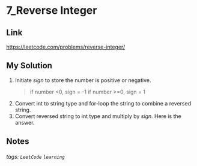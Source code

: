 # 7_Reverse Integer

## Link
https://leetcode.com/problems/reverse-integer/

## My Solution
1. Initiate *sign* to store the number is positive or negative.
	> 	if number <0, sign = -1
	> 	if number >=0, sign = 1
2. Convert int to string type and for-loop the string to combine a reversed string.
3. Convert reversed string to int type and multiply by *sign*. Here is the answer.

## Notes

###### tags: `LeetCode` `learning`